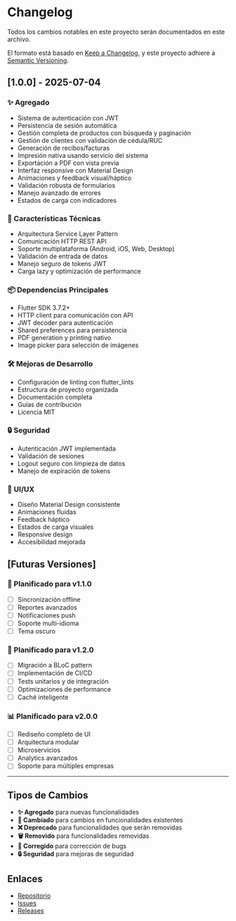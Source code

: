 # Changelog

Todos los cambios notables en este proyecto serán documentados en este archivo.

El formato está basado en [Keep a Changelog](https://keepachangelog.com/en/1.0.0/),
y este proyecto adhiere a [Semantic Versioning](https://semver.org/spec/v2.0.0.html).

## [1.0.0] - 2025-07-04

### ✨ Agregado
- Sistema de autenticación con JWT
- Persistencia de sesión automática
- Gestión completa de productos con búsqueda y paginación
- Gestión de clientes con validación de cédula/RUC
- Generación de recibos/facturas
- Impresión nativa usando servicio del sistema
- Exportación a PDF con vista previa
- Interfaz responsive con Material Design
- Animaciones y feedback visual/háptico
- Validación robusta de formularios
- Manejo avanzado de errores
- Estados de carga con indicadores

### 🔧 Características Técnicas
- Arquitectura Service Layer Pattern
- Comunicación HTTP REST API
- Soporte multiplataforma (Android, iOS, Web, Desktop)
- Validación de entrada de datos
- Manejo seguro de tokens JWT
- Carga lazy y optimización de performance

### 📦 Dependencias Principales
- Flutter SDK 3.7.2+
- HTTP client para comunicación con API
- JWT decoder para autenticación
- Shared preferences para persistencia
- PDF generation y printing nativo
- Image picker para selección de imágenes

### 🛠️ Mejoras de Desarrollo
- Configuración de linting con flutter_lints
- Estructura de proyecto organizada
- Documentación completa
- Guías de contribución
- Licencia MIT

### 🔒 Seguridad
- Autenticación JWT implementada
- Validación de sesiones
- Logout seguro con limpieza de datos
- Manejo de expiración de tokens

### 🎨 UI/UX
- Diseño Material Design consistente
- Animaciones fluidas
- Feedback háptico
- Estados de carga visuales
- Responsive design
- Accesibilidad mejorada

## [Futuras Versiones]

### 🚀 Planificado para v1.1.0
- [ ] Sincronización offline
- [ ] Reportes avanzados
- [ ] Notificaciones push
- [ ] Soporte multi-idioma
- [ ] Tema oscuro

### 🎯 Planificado para v1.2.0
- [ ] Migración a BLoC pattern
- [ ] Implementación de CI/CD
- [ ] Tests unitarios y de integración
- [ ] Optimizaciones de performance
- [ ] Caché inteligente

### 📊 Planificado para v2.0.0
- [ ] Rediseño completo de UI
- [ ] Arquitectura modular
- [ ] Microservicios
- [ ] Analytics avanzados
- [ ] Soporte para múltiples empresas

---

## Tipos de Cambios

- **✨ Agregado** para nuevas funcionalidades
- **🔧 Cambiado** para cambios en funcionalidades existentes
- **❌ Deprecado** para funcionalidades que serán removidas
- **🗑️ Removido** para funcionalidades removidas
- **🐛 Corregido** para corrección de bugs
- **🔒 Seguridad** para mejoras de seguridad

## Enlaces

- [Repositorio](https://github.com/tu-usuario/shop_cart)
- [Issues](https://github.com/tu-usuario/shop_cart/issues)
- [Releases](https://github.com/tu-usuario/shop_cart/releases)

